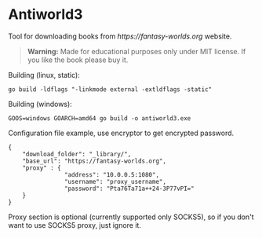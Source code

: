 # Antiworld3
Tool for downloading books from _https://fantasy-worlds.org_ website.

>**Warning:**
>Made for educational purposes only under MIT license.
>If you like the book please buy it.


Building (linux, static):
```
go build -ldflags "-linkmode external -extldflags -static"
```

Building (windows):

```
GOOS=windows GOARCH=amd64 go build -o antiworld3.exe
```

Configuration file example, use encryptor to get encrypted password.
```
{
    "download_folder": "_library/",
    "base_url": "https://fantasy-worlds.org",
    "proxy" : {
                "address": "10.0.0.5:1080",
                "username": "proxy_username",
                "password": "Pta76Ta71a++24-3P77vPI="
    }   
}
```
Proxy section is optional (currently supported only SOCKS5), so if you don't want to use SOCKS5 proxy, just ignore it.